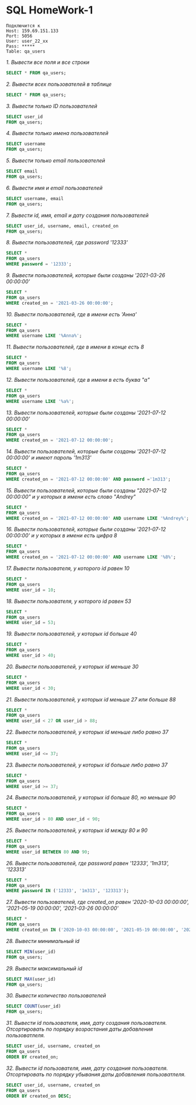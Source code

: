# SQL HomeWork-1

```
Подключится к 
Host: 159.69.151.133
Port: 5056
User: user_22_xx
Pass: *****
Table: qa_users
```

*1. Вывести все поля и все строки*
```sql
SELECT * FROM qa_users;
```
*2. Вывести всех пользователей в таблице*
```sql
SELECT * FROM qa_users;
```
*3. Вывести только ID пользователей*
```sql
SELECT user_id 
FROM qa_users;
```
*4. Вывести только имена пользователей*
```sql
SELECT username 
FROM qa_users;
```
*5. Вывести только email пользователей*
```sql
SELECT email 
FROM qa_users;
```
*6. Вывести имя и email пользователей*
```sql
SELECT username, email 
FROM qa_users;
```
*7. Вывести id, имя, email и дату создания пользователей*
```sql
SELECT user_id, username, email, created_on
FROM qa_users;
```
*8. Вывести пользователей, где password '12333'*
```sql
SELECT * 
FROM qa_users
WHERE password = '12333';
```
*9. Вывести пользователей, которые были созданы '2021-03-26 00:00:00'*
```sql
SELECT * 
FROM qa_users
WHERE created_on = '2021-03-26 00:00:00';
```
*10. Вывести пользователей, где в имени есть 'Анна'*
```sql
SELECT * 
FROM qa_users
WHERE username LIKE '%Anna%';
```
*11. Вывести пользователей, где в имени в конце есть 8*
```sql
SELECT * 
FROM qa_users
WHERE username LIKE '%8';
```
*12. Вывести пользователей, где в имени в есть буква "а"*
```sql
SELECT * 
FROM qa_users
WHERE username LIKE '%a%';
```
*13. Вывести пользователей, которые были созданы '2021-07-12 00:00:00'*
```sql
SELECT * 
FROM qa_users
WHERE created_on = '2021-07-12 00:00:00';
```
*14. Вывести пользователей, которые были созданы '2021-07-12 00:00:00' и имеют пароль '1m313'*
```sql
SELECT * 
FROM qa_users
WHERE created_on = '2021-07-12 00:00:00' AND password ='1m313';
```
*15. Вывести пользователей, которые были созданы "2021-07-12 00:00:00" и у которых в имени есть слово "Andrey"*
```sql
SELECT * 
FROM qa_users
WHERE created_on = '2021-07-12 00:00:00' AND username LIKE '%Andrey%';
```
*16. Вывести пользователей, которые были созданы '2021-07-12 00:00:00' и у которых в имени есть цифра 8*
```sql
SELECT * 
FROM qa_users
WHERE created_on = '2021-07-12 00:00:00' AND username LIKE '%8%';
```
*17. Вывести пользователя, у которого id равен 10*
```sql
SELECT * 
FROM qa_users
WHERE user_id = 10;
```
*18. Вывести пользователя, у которого id равен 53*
```sql
SELECT * 
FROM qa_users
WHERE user_id = 53;
```
*19. Вывести пользователей, у которых id больше 40*
```sql
SELECT * 
FROM qa_users
WHERE user_id > 40;
```
*20. Вывести пользователей, у которых id меньше 30*
```sql
SELECT * 
FROM qa_users
WHERE user_id < 30;
```
*21. Вывести пользователей, у которых id меньше 27 или больше 88*
```sql
SELECT * 
FROM qa_users
WHERE user_id < 27 OR user_id > 88;
```
*22. Вывести пользователей, у которых id меньше либо равно 37*
```sql
SELECT * 
FROM qa_users
WHERE user_id <= 37;
```
*23. Вывести пользователей, у которых id больше либо равно 37*
```sql
SELECT * 
FROM qa_users
WHERE user_id >= 37;
```
*24. Вывести пользователей, у которых id больше 80, но меньше 90*
```sql
SELECT * 
FROM qa_users
WHERE user_id > 80 AND user_id < 90;
```
*25. Вывести пользователей, у которых id между 80 и 90*
```sql
SELECT * 
FROM qa_users
WHERE user_id BETWEEN 80 AND 90;
```
*26. Вывести пользователей, где password равен '12333', '1m313', '123313'*
```sql
SELECT * 
FROM qa_users
WHERE password IN ('12333', '1m313', '123313');
```
*27. Вывести пользователей, где created_on равен '2020-10-03 00:00:00', '2021-05-19 00:00:00', '2021-03-26 00:00:00'*
```sql
SELECT * 
FROM qa_users
WHERE created_on IN ('2020-10-03 00:00:00', '2021-05-19 00:00:00', '2021-03-26 00:00:00');
```
*28. Вывести минимальный id*
```sql
SELECT MIN(user_id)
FROM qa_users;
```
*29. Вывести максимальный id*
```sql
SELECT MAX(user_id)
FROM qa_users;
```
*30. Вывести количество пользователей*
```sql
SELECT COUNT(user_id)
FROM qa_users;
```
*31. Вывести id пользователя, имя, дату создания пользователя. Отсортировать по порядку возрастания даты добавления пользоватлеля.*
```sql
SELECT user_id, username, created_on
FROM qa_users
ORDER BY created_on;
```
*32. Вывести id пользователя, имя, дату создания пользователя. Отсортировать по порядку убывания даты добавления пользоватлеля.*
```sql
SELECT user_id, username, created_on
FROM qa_users
ORDER BY created_on DESC;
```


